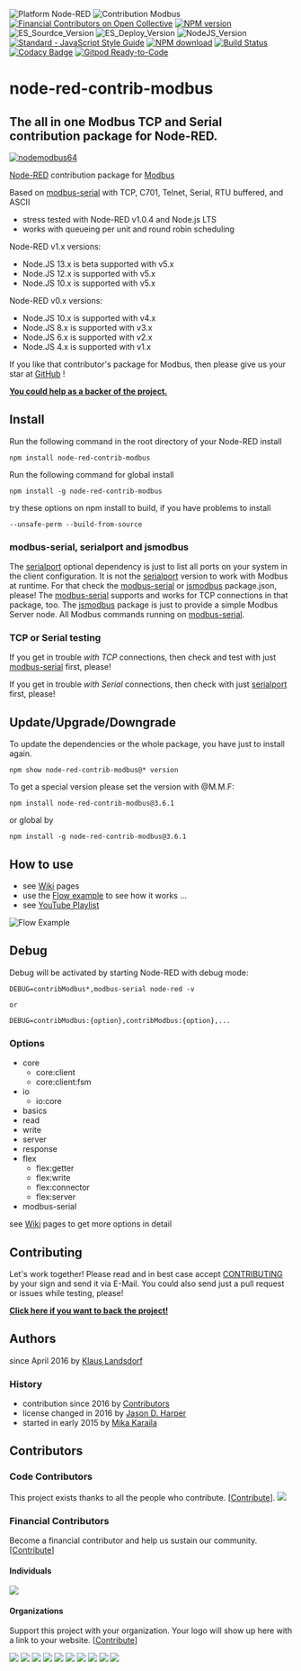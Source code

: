 ![Platform Node-RED](http://b.repl.ca/v1/Platform-Node--RED-red.png)
![Contribution Modbus](http://b.repl.ca/v1/Contribution-Modbus-orange.png)
[![Financial Contributors on Open Collective](https://opencollective.com/node-red-contrib-modbus/all/badge.svg?label=financial+contributors)](https://opencollective.com/node-red-contrib-modbus) [![NPM version](https://badge.fury.io/js/node-red-contrib-modbus.png)](https://www.npmjs.com/package/node-red-contrib-modbus)
![ES_Sourdce_Version](http://b.repl.ca/v1/JS_Source-ES2019-yellow.png)
![ES_Deploy_Version](http://b.repl.ca/v1/JS_Deploy-ES2015-yellow.png)
![NodeJS_Version](http://b.repl.ca/v1/NodeJS-LTS-green.png)
[![Standard - JavaScript Style Guide](https://img.shields.io/badge/code%20style-standard-brightgreen.svg)](http://standardjs.com/)
[![NPM download](https://img.shields.io/npm/dm/node-red-contrib-modbus.svg)](http://www.npm-stats.com/~packages/node-red-contrib-modbus)
[![Build Status](https://travis-ci.org/BiancoRoyal/node-red-contrib-modbus.svg?branch=master)](https://travis-ci.org/BiancoRoyal/node-red-contrib-modbus)
[![Codacy Badge](https://api.codacy.com/project/badge/Grade/6cbeb40ab5604b3ab99e6badc9469e8a)](https://www.codacy.com/gh/BiancoRoyal/node-red-contrib-modbus?utm_source=github.com&amp;utm_medium=referral&amp;utm_content=BiancoRoyal/node-red-contrib-modbus&amp;utm_campaign=Badge_Grade)
[![Gitpod Ready-to-Code](https://img.shields.io/badge/Gitpod-ready--to--code-blue?logo=gitpod)](https://gitpod.io/#https://github.com/BiancoRoyal/node-red-contrib-modbus)

# node-red-contrib-modbus

## The all in one Modbus TCP and Serial contribution package for Node-RED.

[![nodemodbus64](images/modbus-icon64.png)](https://www.npmjs.com/package/node-red-contrib-modbus)

[Node-RED][1] contribution package for [Modbus][8]

Based on [modbus-serial][2] with TCP, C701, Telnet, Serial, RTU buffered, and ASCII

* stress tested with Node-RED v1.0.4 and Node.js LTS
* works with queueing per unit and round robin scheduling

Node-RED v1.x versions:
* Node.JS 13.x is beta supported with v5.x
* Node.JS 12.x is supported with v5.x
* Node.JS 10.x is supported with v5.x

Node-RED v0.x versions:
* Node.JS 10.x is supported with v4.x
* Node.JS  8.x is supported with v3.x
* Node.JS  6.x is supported with v2.x
* Node.JS  4.x is supported with v1.x

If you like that contributor's package for Modbus, then please give us your star at [GitHub][12] !

**[You could help as a backer of the project.][11]**

## Install

Run the following command in the root directory of your Node-RED install

    npm install node-red-contrib-modbus

Run the following command for global install

    npm install -g node-red-contrib-modbus

try these options on npm install to build, if you have problems to install

    --unsafe-perm --build-from-source
    
### modbus-serial, serialport and jsmodbus

The [serialport][14] optional dependency is just to list all ports on your system in the client configuration.
It is not the [serialport][14] version to work with Modbus at runtime. 
For that check the [modbus-serial][2] or [jsmodbus][13] package.json, please!
The [modbus-serial][2] supports and works for TCP connections in that package, too.
The [jsmodbus][13] package is just to provide a simple Modbus Server node. 
All Modbus commands running on [modbus-serial][2].

### TCP or Serial testing
If you get in trouble *with TCP* connections, then check and test with just [modbus-serial][2] first, please!

If you get in trouble *with Serial* connections, then check with just [serialport][14] first, please!

## Update/Upgrade/Downgrade

To update the dependencies or the whole package, you have just to install again.

    npm show node-red-contrib-modbus@* version

To get a special version please set the version with @M.M.F:

    npm install node-red-contrib-modbus@3.6.1

or global by

    npm install -g node-red-contrib-modbus@3.6.1

## How to use

* see [Wiki][10] pages
* use the [Flow example][3] to see how it works ...
* see [YouTube Playlist][9]

![Flow Example](images/Screenshot01V210.png)

## Debug

Debug will be activated by starting Node-RED with debug mode:

    DEBUG=contribModbus*,modbus-serial node-red -v

    or

    DEBUG=contribModbus:{option},contribModbus:{option},...

### Options

 * core
    * core:client
    * core:client:fsm
 * io
    * io:core
 * basics
 * read
 * write
 * server
 * response
 * flex
    * flex:getter
    * flex:write
    * flex:connector
    * flex:server
 * modbus-serial
 

see [Wiki][10] pages to get more options in detail

## Contributing

Let's work together!
Please read and in best case accept [CONTRIBUTING](.github/CONTRIBUTING.md) by your sign and send it via E-Mail.
You could also send just a pull request or issues while testing, please!

**[Click here if you want to back the project!][2]**

## Authors

since April 2016 by [Klaus Landsdorf][4]

### History

* contribution since 2016 by [Contributors][6]
* license changed in 2016 by [Jason D. Harper][7]
* started in early 2015 by [Mika Karaila][5]

[1]:https://nodered.org
[2]:https://www.npmjs.com/package/modbus-serial
[3]:https://flows.nodered.org/flow/bf06a87e84395e4bce276714c6f5f884
[4]:https://github.com/biancode
[5]:https://github.com/mikakaraila
[6]:https://github.com/BiancoRoyal/node-red-contrib-modbus/graphs/contributors
[7]:https://github.com/jayharper
[8]:http://www.modbus.org/
[9]:http://bit.ly/2jzwjqP
[10]:https://github.com/BiancoRoyal/node-red-contrib-modbus/wiki
[11]:https://bianco-royal.cloud/supporter/
[12]:https://github.com/BiancoRoyal/node-red-contrib-modbus
[13]:https://www.npmjs.com/package/jsmodbus
[14]:https://www.npmjs.com/package/serialport

## Contributors

### Code Contributors

This project exists thanks to all the people who contribute. [[Contribute](CONTRIBUTING.md)].
<a href="https://github.com/BiancoRoyal/node-red-contrib-modbus/graphs/contributors"><img src="https://opencollective.com/node-red-contrib-modbus/contributors.svg?width=890&button=false" /></a>

### Financial Contributors

Become a financial contributor and help us sustain our community. [[Contribute](https://opencollective.com/node-red-contrib-modbus/contribute)]

#### Individuals

<a href="https://opencollective.com/node-red-contrib-modbus"><img src="https://opencollective.com/node-red-contrib-modbus/individuals.svg?width=890"></a>

#### Organizations

Support this project with your organization. Your logo will show up here with a link to your website. [[Contribute](https://opencollective.com/node-red-contrib-modbus/contribute)]

<a href="https://opencollective.com/node-red-contrib-modbus/organization/0/website"><img src="https://opencollective.com/node-red-contrib-modbus/organization/0/avatar.svg"></a>
<a href="https://opencollective.com/node-red-contrib-modbus/organization/1/website"><img src="https://opencollective.com/node-red-contrib-modbus/organization/1/avatar.svg"></a>
<a href="https://opencollective.com/node-red-contrib-modbus/organization/2/website"><img src="https://opencollective.com/node-red-contrib-modbus/organization/2/avatar.svg"></a>
<a href="https://opencollective.com/node-red-contrib-modbus/organization/3/website"><img src="https://opencollective.com/node-red-contrib-modbus/organization/3/avatar.svg"></a>
<a href="https://opencollective.com/node-red-contrib-modbus/organization/4/website"><img src="https://opencollective.com/node-red-contrib-modbus/organization/4/avatar.svg"></a>
<a href="https://opencollective.com/node-red-contrib-modbus/organization/5/website"><img src="https://opencollective.com/node-red-contrib-modbus/organization/5/avatar.svg"></a>
<a href="https://opencollective.com/node-red-contrib-modbus/organization/6/website"><img src="https://opencollective.com/node-red-contrib-modbus/organization/6/avatar.svg"></a>
<a href="https://opencollective.com/node-red-contrib-modbus/organization/7/website"><img src="https://opencollective.com/node-red-contrib-modbus/organization/7/avatar.svg"></a>
<a href="https://opencollective.com/node-red-contrib-modbus/organization/8/website"><img src="https://opencollective.com/node-red-contrib-modbus/organization/8/avatar.svg"></a>
<a href="https://opencollective.com/node-red-contrib-modbus/organization/9/website"><img src="https://opencollective.com/node-red-contrib-modbus/organization/9/avatar.svg"></a>
